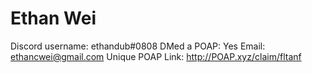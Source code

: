 # Ethan Wei

Discord username: ethandub#0808
DMed a POAP: Yes
Email: ethancwei@gmail.com
Unique POAP Link: http://POAP.xyz/claim/fltanf